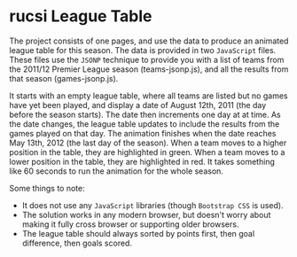 rucsi League Table
============
The project consists of one pages, and use the data to produce an animated league table for this season.
The data is provided in two `JavaScript` files. These files use the `JSONP` technique to provide you with a list of teams from the 2011/12 Premier League season (teams-jsonp.js), and all the results from that season (games-jsonp.js). 

It starts with an empty league table, where all teams are listed but no games have yet been played, and display a date of August 12th, 2011 (the day before the season starts). The date then increments one day at at time. As the date changes, the league table updates to include the results from the games played on that day. The animation finishes when the date reaches May 13th, 2012 (the last day of the season). 
When a team moves to a higher position in the table, they are highlighted in green. When a team moves to a lower position in the table, they are highlighted in red. It takes something like 60 seconds to run the animation for the whole season. 

Some things to note:

 * It does not use any `JavaScript` libraries (though `Bootstrap CSS` is used).
 * The solution works in any modern browser, but doesn't worry about making it fully cross browser or supporting older browsers.
 * The league table should always sorted by points first, then goal difference, then goals scored.

